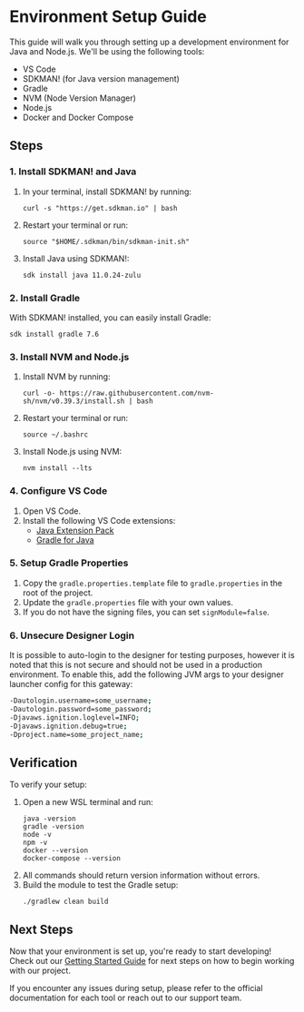 # Environment Setup Guide

This guide will walk you through setting up a development environment for Java and Node.js. We'll be using the following tools:

- VS Code
- SDKMAN! (for Java version management)
- Gradle
- NVM (Node Version Manager)
- Node.js
- Docker and Docker Compose

## Steps

### 1. Install SDKMAN! and Java

1. In your terminal, install SDKMAN! by running:
   ```
   curl -s "https://get.sdkman.io" | bash
   ```
2. Restart your terminal or run:
   ```
   source "$HOME/.sdkman/bin/sdkman-init.sh"
   ```
3. Install Java using SDKMAN!:
   ```
   sdk install java 11.0.24-zulu
   ```

### 2. Install Gradle

With SDKMAN! installed, you can easily install Gradle:

```
sdk install gradle 7.6
```

### 3. Install NVM and Node.js

1. Install NVM by running:
   ```
   curl -o- https://raw.githubusercontent.com/nvm-sh/nvm/v0.39.3/install.sh | bash
   ```
2. Restart your terminal or run:
   ```
   source ~/.bashrc
   ```
3. Install Node.js using NVM:
   ```
   nvm install --lts
   ```

### 4. Configure VS Code

1. Open VS Code.
2. Install the following VS Code extensions:
   - [Java Extension Pack](https://marketplace.visualstudio.com/items?itemName=vscjava.vscode-java-pack)
   - [Gradle for Java](https://marketplace.visualstudio.com/items?itemName=vscjava.vscode-gradle)

### 5. Setup Gradle Properties

1. Copy the `gradle.properties.template` file to `gradle.properties` in the root of the project.
2. Update the `gradle.properties` file with your own values.
3. If you do not have the signing files, you can set `signModule=false`.

### 6. Unsecure Designer Login

It is possible to auto-login to the designer for testing purposes, however it is noted that this is not secure and should not be used in a production environment. To enable this, add the following JVM args to your designer launcher config for this gateway:

```sh
-Dautologin.username=some_username;
-Dautologin.password=some_password;
-Djavaws.ignition.loglevel=INFO;
-Djavaws.ignition.debug=true;
-Dproject.name=some_project_name;
```

## Verification

To verify your setup:

1. Open a new WSL terminal and run:
   ```
   java -version
   gradle -version
   node -v
   npm -v
   docker --version
   docker-compose --version
   ```
2. All commands should return version information without errors.
3. Build the module to test the Gradle setup:
   ```
   ./gradlew clean build
   ```

## Next Steps

Now that your environment is set up, you're ready to start developing! Check out our [Getting Started Guide](getting-started.md) for next steps on how to begin working with our project.

If you encounter any issues during setup, please refer to the official documentation for each tool or reach out to our support team.